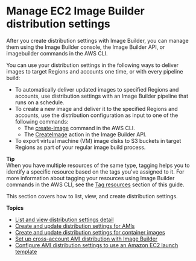 # Manage EC2 Image Builder distribution settings<a name="manage-distribution-settings"></a>

After you create distribution settings with Image Builder, you can manage them using the Image Builder console, the Image Builder API, or imagebuilder commands in the AWS CLI\.

You can use your distribution settings in the following ways to deliver images to target Regions and accounts one time, or with every pipeline build:
+ To automatically deliver updated images to specified Regions and accounts, use distribution settings with an Image Builder pipeline that runs on a schedule\.
+ To create a new image and deliver it to the specified Regions and accounts, use the distribution configuration as input to one of the following commands:
  + The [create\-image](https://docs.aws.amazon.com/cli/latest/reference/imagebuilder/create-image.html) command in the AWS CLI\.
  + The [CreateImage](https://docs.aws.amazon.com/imagebuilder/latest/APIReference/API_CreateImage.html) action in the Image Builder API\.
+ To export virtual machine \(VM\) image disks to S3 buckets in target Regions as part of your regular image build process\.

**Tip**  
When you have multiple resources of the same type, tagging helps you to identify a specific resource based on the tags you've assigned to it\. For more information about tagging your resources using Image Builder commands in the AWS CLI, see the [Tag resources](tag-resources.md) section of this guide\.

This section covers how to list, view, and create distribution settings\.

**Topics**
+ [List and view distribution settings detail](distribution-settings-detail.md)
+ [Create and update distribution settings for AMIs](crud-ami-distribution-settings.md)
+ [Create and update distribution settings for container images](crud-container-distribution-settings.md)
+ [Set up cross\-account AMI distribution with Image Builder](cross-account-dist.md)
+ [Configure AMI distribution settings to use an Amazon EC2 launch template](dist-using-launch-template.md)